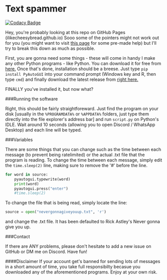 # Text spammer
[![Codacy Badge](https://api.codacy.com/project/badge/Grade/f8b9505eb05842829a37d50ca669f6c7)](https://app.codacy.com/gh/ilikecheesybread/text-spammer?utm_source=github.com&utm_medium=referral&utm_content=ilikecheesybread/text-spammer&utm_campaign=Badge_Grade)

Hey, you're probably looking at this repo on GitHub Pages (ilikecheesybread.github.io) Sooo some of the pointers might not work out for you (you might want to visit [this page](https://github.com/ilikecheesybread/text-spammer/issues "this page") for some pre-made help) but I'll try to break this down as much as possible.

First, you are gonna need some things - these will come in handy I make any other Python programs - like Python. You can download it for free from [here.](https://www.python.org/downloads/ "here.") Once that's done, installation should be a breese. Just type `pip install PyAutoGUI` into your command prompt (Windows key and R, then type `cmd`) and finally download the latest release from [right here.](https://github.com/ilikecheesybread/text-spammer/releases "right here.")

FINALLY you've installed it, but now what?

###Running the software

Right, this should be fairly straightforeward. Just find the program on your disk [usually in the `%PROGRAMDATA%` or `%APPDATA%` folders, just type them directly into the file explorer's address bar] and run `script.py` on Python's IDLE. Wait around 10 seconds (allowing you to open Discord / WhatsApp Desktop) and each line will be typed.

###Variables

There are some things that you can change such as the time between each message (to prevent being ratelimited) or the actual .txt file that the program is reading. To change the time between each message, simply edit the `time.sleep(2)` line, making sure to remove the '#' before the line.
````python
for word in source:
    pyautogui.typewrite(word)
    print(word)
    pyautogui.press("enter")
    #time.sleep(2)
````
To change the file that is being read, simply locate the line:
```python
source = open("nevergonnagiveyouup.txt", 'r')
```
and change the .txt file. It has been defaulted to Rick Astley's Never gonna give you up.

###Contact

If there are ANY problems, please don't hesitate to add a new issue on GitHub or DM me on Discord. Have fun!


####Disclaimer
If your account get's banned for sending lots of messages in a short amount of time, you take full responsibilty becasue you downloaded any of the aforementioned programs. Enjoy at your own risk.
